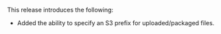 This release introduces the following:

- Added the ability to specify an S3 prefix for uploaded/packaged files.
